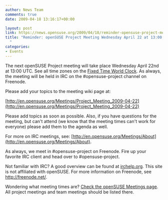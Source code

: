 ```yaml
---
author: News Team
comments: true
date: 2009-04-18 13:16:17+00:00

layout: post
link: https://news.opensuse.org/2009/04/18/reminder-opensuse-project-meeting-wednesday-april-22-at-1300-utc/
title: "Reminder: openSUSE Project Meeting Wednesday April 22 at 13:00 UTC\
  "
categories:
- Events
---
```



The next openSUSE Project meeting will take place Wednesday April 22nd at 13:00 UTC. See all time zones on the [Fixed Time World Clock](http://bit.ly/Tb6zE). As always, the meeting will be held in IRC on the #opensuse-project channel on Freenode.





Please add your topics to the meeting wiki page at:





[http://en.opensuse.org/Meetings/Project_Meeting_2009-04-22](http://en.opensuse.org/Meetings/Project_Meeting_2009-04-22)





Please add topics as soon as possible. Also, if you have questions for the meeting, but can't attend (we know that the meeting times can't work for everyone) please add them to the agenda as well.





For more on IRC meetings, see: [http://en.opensuse.org/Meetings/About](http://en.opensuse.org/Meetings/About).





As always, we meet in #opensuse-project on Freenode. Fire up your favorite IRC client and head over to #opensuse-project.





Not familiar with IRC? A good overview can be found at [irchelp.org](http://www.irchelp.org/). This site is not affiliated with openSUSE. For more information on Freenode, see http://freenode.net/.





Wondering what meeting times are? [Check the openSUSE Meetings page](http://en.opensuse.org/Meetings). All project meetings and team meetings should be listed there.

		
